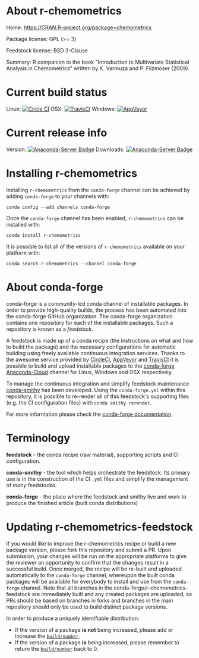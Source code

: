 About r-chemometrics
====================

Home: https://CRAN.R-project.org/package=chemometrics

Package license: GPL (>= 3)

Feedstock license: BSD 3-Clause

Summary: R companion to the book "Introduction to Multivariate Statistical Analysis in Chemometrics" written by K. Varmuza and P. Filzmoser (2009).



Current build status
====================

Linux: [![Circle CI](https://circleci.com/gh/conda-forge/r-chemometrics-feedstock.svg?style=shield)](https://circleci.com/gh/conda-forge/r-chemometrics-feedstock)
OSX: [![TravisCI](https://travis-ci.org/conda-forge/r-chemometrics-feedstock.svg?branch=master)](https://travis-ci.org/conda-forge/r-chemometrics-feedstock)
Windows: [![AppVeyor](https://ci.appveyor.com/api/projects/status/github/conda-forge/r-chemometrics-feedstock?svg=True)](https://ci.appveyor.com/project/conda-forge/r-chemometrics-feedstock/branch/master)

Current release info
====================
Version: [![Anaconda-Server Badge](https://anaconda.org/conda-forge/r-chemometrics/badges/version.svg)](https://anaconda.org/conda-forge/r-chemometrics)
Downloads: [![Anaconda-Server Badge](https://anaconda.org/conda-forge/r-chemometrics/badges/downloads.svg)](https://anaconda.org/conda-forge/r-chemometrics)

Installing r-chemometrics
=========================

Installing `r-chemometrics` from the `conda-forge` channel can be achieved by adding `conda-forge` to your channels with:

```
conda config --add channels conda-forge
```

Once the `conda-forge` channel has been enabled, `r-chemometrics` can be installed with:

```
conda install r-chemometrics
```

It is possible to list all of the versions of `r-chemometrics` available on your platform with:

```
conda search r-chemometrics --channel conda-forge
```


About conda-forge
=================

conda-forge is a community-led conda channel of installable packages.
In order to provide high-quality builds, the process has been automated into the
conda-forge GitHub organization. The conda-forge organization contains one repository
for each of the installable packages. Such a repository is known as a *feedstock*.

A feedstock is made up of a conda recipe (the instructions on what and how to build
the package) and the necessary configurations for automatic building using freely
available continuous integration services. Thanks to the awesome service provided by
[CircleCI](https://circleci.com/), [AppVeyor](http://www.appveyor.com/)
and [TravisCI](https://travis-ci.org/) it is possible to build and upload installable
packages to the [conda-forge](https://anaconda.org/conda-forge)
[Anaconda-Cloud](http://docs.anaconda.org/) channel for Linux, Windows and OSX respectively.

To manage the continuous integration and simplify feedstock maintenance
[conda-smithy](http://github.com/conda-forge/conda-smithy) has been developed.
Using the ``conda-forge.yml`` within this repository, it is possible to re-render all of
this feedstock's supporting files (e.g. the CI configuration files) with ``conda smithy rerender``.

For more information please check the [conda-forge documentation](https://conda-forge.org/docs/).

Terminology
===========

**feedstock** - the conda recipe (raw material), supporting scripts and CI configuration.

**conda-smithy** - the tool which helps orchestrate the feedstock.
                   Its primary use is in the construction of the CI ``.yml`` files
                   and simplify the management of *many* feedstocks.

**conda-forge** - the place where the feedstock and smithy live and work to
                  produce the finished article (built conda distributions)


Updating r-chemometrics-feedstock
=================================

If you would like to improve the r-chemometrics recipe or build a new
package version, please fork this repository and submit a PR. Upon submission,
your changes will be run on the appropriate platforms to give the reviewer an
opportunity to confirm that the changes result in a successful build. Once
merged, the recipe will be re-built and uploaded automatically to the
`conda-forge` channel, whereupon the built conda packages will be available for
everybody to install and use from the `conda-forge` channel.
Note that all branches in the conda-forge/r-chemometrics-feedstock are
immediately built and any created packages are uploaded, so PRs should be based
on branches in forks and branches in the main repository should only be used to
build distinct package versions.

In order to produce a uniquely identifiable distribution:
 * If the version of a package **is not** being increased, please add or increase
   the [``build/number``](http://conda.pydata.org/docs/building/meta-yaml.html#build-number-and-string).
 * If the version of a package **is** being increased, please remember to return
   the [``build/number``](http://conda.pydata.org/docs/building/meta-yaml.html#build-number-and-string)
   back to 0.